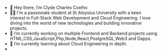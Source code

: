 - 👋 Hey there, I’m Clyde Charles Coelho
- 🧑‍🦰 I'm a passionate student at St Aloysius University with a keen interest in Full-Stack Web Development and Cloud Engineering. I love diving into the world of new technologies and building innovative projects. 
- 👀 I’m currently working on multiple Frontend and Backend projects using HTML,CSS,JavaScript,Php,Node,React,PostgreSQL,Web3 and Dapps.
- 🌱 I’m currently learning about Cloud Engineering in depth.
- 


<!---
clyxx09/clyxx09 is a ✨ special ✨ repository because its `README.md` (this file) appears on your GitHub profile.
You can click the Preview link to take a look at your changes.
--->
